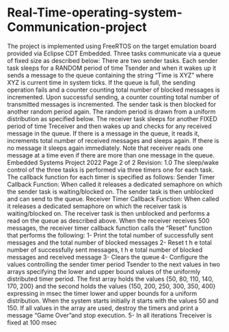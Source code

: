 # Real-Time-operating-system-Communication-project                    
 

The project is implemented using FreeRTOS on the target emulation board provided via Eclipse CDT
Embedded.
Three tasks communicate via a queue of fixed size as described below:
There are two sender tasks. Each sender task sleeps for a RANDOM period of time Tsender and when it 
wakes up it sends a message to the queue containing the string “Time is XYZ” where XYZ is current time in 
system ticks. If the queue is full, the sending operation fails and a counter counting total number of blocked 
messages is incremented. Upon successful sending, a counter counting total number of transmitted messages 
is incremented. The sender task is then blocked for another random period again. The random period is 
drawn from a uniform distribution as specified below. 
The receiver task sleeps for another FIXED period of time Treceiver and then wakes up and checks for any 
received message in the queue. If there is a message in the queue, it reads it, increments total number of 
received messages and sleeps again. If there is no message it sleeps again immediately. Note that receiver 
reads one message at a time even if there are more than one message in the queue.
Embedded Systems Project 2022 Page 2 of 2 Revision: 1.0
The sleep/wake control of the three tasks is performed via three timers one for each task. The callback
function for each timer is specified as follows:
Sender Timer Callback Function: When called it releases a dedicated semaphore on which the sender task is
waiting/blocked on. The sender task is then unblocked and can send to the queue.
Receiver Timer Callback Function: When called it releases a dedicated semaphore on which the receiver task
is waiting/blocked on. The receiver task is then unblocked and performs a read on the queue as described
above. When the receiver receives 500 messages, the receiver timer callback function calls the “Reset”
function that performs the following:
1- Print the total number of successfully sent messages and the total number of blocked messages
2- Reset t h e total number of successfully sent messages, t h e total number of blocked messages
and received message
3- Clears the queue
4- Configure the values controlling the sender timer period Tsender to the next values in two arrays
specifying the lower and upper bound values of the uniformly distributed timer period. The first array
holds the values {50, 80, 110, 140, 170, 200} and the second holds the values {150, 200, 250, 300, 
350, 400} expressing in msec the timer lower and upper bounds for a uniform distribution. When the 
system starts initially it starts with the values 50 and 150. If all values in the array are used, destroy 
the timers and print a message “Game Over”and stop execution.
5- In all iterations Treceiver is fixed at 100 msec

